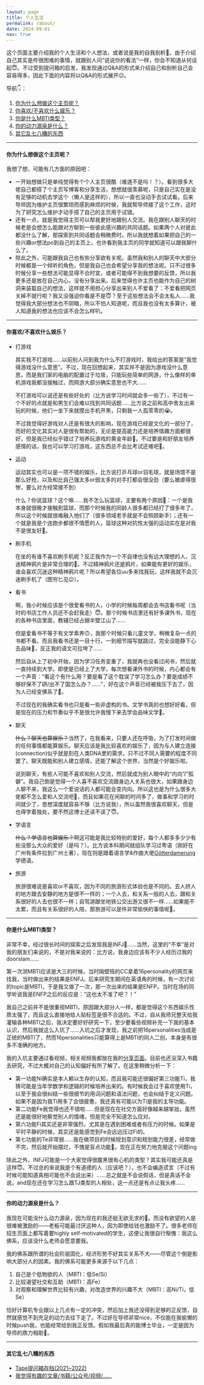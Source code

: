 ```yaml
---
layout: page
title: 个人生活
permalink: /about/
date: 2024-09-01
nav: true
---
```


这个页面主要介绍我的个人生活和个人想法，或者说是我的自我剖析🧐。由于介绍自己其实是件很困难的事情，就跟别人问“说说你的看法”一样，你会不知道从何谈起😇。不过受到提问箱的启发，我发现通过Q&A的形式来介绍自己和剖析自己会容易得多，因此下面的内容将以Q&A的形式展开😉。

导航👇：

1. [你为什么想做这个主页呢？](#你为什么想做这个主页呢)
2. [你喜欢/不喜欢什么娱乐？](#你喜欢不喜欢什么娱乐)
3. [你是什么MBTI类型？](#你是什么mbti类型)
4. [你的动力源泉是什么？](#你的动力源泉是什么)
5. [其它乱七八糟的东西](#其它乱七八糟的东西)

---

#### 你为什么想做这个主页呢？

我想了想，可能有几方面的原因吧：

- 一开始想做只是单纯觉得有个个人主页很酷（难道不是吗！？）。看到很多大佬自己都搭了个主页写博客和分享生活，想想就很羡慕呢，只是自己实在是没有足够的动机去学这个（懒人是这样的），所以一直也没动手去试试看。后来导师因为维护主页很繁琐而感到麻烦的时候，我就帮导师接了这个工作，这时为了研究怎么维护才动手搭了自己的主页用于试错。
- 还有一点，就是我觉得主页可以帮我更好地跟别人交流。我在跟别人聊天的时候老是会想怎么能跟对方聊到一些彼此感兴趣的共同话题。如果两个人对彼此都没什么了解，那探索到共同话题会稍微费时。所以我就想着如果把自己的一些兴趣or想法po到自己的主页上，也许看到我主页的同学就知道可以跟我聊什么了。
- 除此之外，可能跟我自己也有些分享欲有关呢。虽然我和别人的聊天中大部分时候都是一个倾听的角色，但是我自己也会希望分享我的想法呢。只不过很多时候分享一些想法可能显得不合时宜，或者可能得不到我想要的反馈，所以我更多还是放在自己内心，没有分享出来。后来觉得也许主页也能作为自己的树洞来装载自己的想法，这样就不用担心分享出来别人不爱看了：不爱看把网页关掉不就行啦？我又没强迫你看是不是😇？至于这些想法会不会太私人……我觉得我大部分想法也不阴暗，所以不怕人知道呢，而且我也没有太多算计，被人知道我的想法也应该不会怎么样叭。

---

#### 你喜欢/不喜欢什么娱乐？

- 打游戏

  其实我不打游戏……以前别人问到我为什么不打游戏时，我给出的答案是“我觉得游戏没什么意思”。不过，现在回想起来，其实并不是因为游戏没什么意思，而是我们家的电脑的配置过于垃圾，只能玩些简单的网游，什么像样的单机游戏我都没接触过，而网游大部分确实意思也不大……

  不打游戏可以说还是有些好处的（比方说学习时间就会多一些了），不过有一个不好的点就是和男生们会难以找到共同话题……比方说之前和高中舍友出来玩的时候，他们一坐下来就摸出手机开黑，只剩我一人孤零零的😭。

  不过我觉得好游戏对人还是有很大的影响，现在游戏已经是文化的一部分了，而好的文化其实对人是很有帮助的，无论是提高能力还是培养情趣方面都很好，但是我已经似乎错过了培养玩游戏的黄金年龄🥺。不过要是和好朋友培养感情的话，我也可以学习打游戏，这东西总不会比考试还难吧🧐。

- 运动

  运动其实也可以是一项不错的娱乐，比方说打乒乓球or羽毛球，就是场馆不是那么好抢，以及和比自己强太多or弱太多的对手打都会很没劲（要么被虐得很惨，要么对方经常接不到）

  什么？你说篮球？这个嘛……我不怎么玩篮球，主要有两个原因🧐：一个是我本身就很晚才接触到篮球，而那个时候我的同龄人很多都已经打了很多年了，所以这个时候就很难融入他们了（很多领域老手就是不会照顾新手）；还有一个就是我是个连跑步都很不情愿的人，篮球这种对抗性太强的运动实在是对我不是很友好🥲。

- 刷手机

  在坐的有谁不喜欢刷手机呢？反正我作为一个不自律也没有远大理想的人，沉迷精神鸦片是非常合理的🥲。不过精神鸦片还是鸦片，如果能有更好的娱乐，谁会喜欢沉迷这种精神鸦片呢？所以希望各位uu多来找我玩，这样我就不会沉迷刷手机了（图穷匕见😉）。

- 看书

  啊，我小时候应该是个很爱看书的人，小学的时候每周都会去书店看书呢（当时的书店工作人员还不会赶我走）😇。那个时候书店里还有好多课外书，现在的各种书店里面，教辅已经占据半壁江山了……

  但是爱看书不等于有文学素养🙃，我那个时候只看儿童文学，稍微复杂一点的书都不看。而且我看书还是一目十行，一到细节描写就跳过，完全没能静下心去品味🥲，反正我的语文可拉垮了……

  然后自从上了初中开始，因为学习任务变重了，我就再也没看过闲书，然后就一直持续到大学。即使是已经上了大学，每次想看课外书的时候，内心都会有一个声音：“看这个有什么用？要是看了这个耽误了学习怎么办？要是成绩不够好保不了研/出不了国怎么办？……”，好在这个声音已经被我压下去了，因为人已经变佛系了🫠。

  不过现在的我确实看书也只是看一些非虚构的书。文学书真的也想好好看，但是现在的压力和节奏似乎不是很允许我慢下来去学会品味文学🥺。

- 聊天

  ~~什么？聊天也算娱乐？~~当然了，在我看来，只要人还在呼吸，为了打发时间做的任何事情都能算娱乐。聊天应该是我比较喜欢的娱乐了，因为与人建立连接(connection)似乎就是刻在人类DNA里的需求，只不过不同人需要的程度不同罢了。聊天既能和别人建立感情，还能了解这个世界，当然是个好娱乐啦。

  说到聊天，有些人可能不喜欢和别人交流，然后就成为别人眼中的“内向”/“孤僻”。我自己倒是觉得一个人喜不喜欢交流跟身边人关系也很大，如果跟身边人聊不来，我这么一个爱说话的人都可能会变内向。所以这也是为什么很多大佬都不怎么爱和人交流吧🙂，而且如果花在闲聊的时间多了，做事和学习的时间就少了，思想深度就容易不够（比方说我），所以虽然我很喜欢聊天，但是也得学着独处，要不然这博士还读不读了😇。

- 学语言

  ~~什么？学语言也算娱乐？~~啊这可能是我比较特别的爱好，每个人都多多少少有些没那么大众的爱好（是吗？）。比方说本科期间就组队学习过粤语（刚好在广州有条件拉到广州土著），现在则是跟着语言学&作曲大佬[Götterdamerung](https://www.zhihu.com/people/wx3d61f0b2908f92a5)学德语。

- 旅游

  旅游很难说是喜欢or不喜欢，因为不同的旅游形式体验也是不同的。去人挤人的地方跟去安静的地方是很不一样的；一个人去，和关系一般的人去，跟和关系很好的人去也很不一样；自驾游跟坐地铁公交出游又很不一样……如果能不太累，而且有关系很好的人陪，那旅游可以是件非常愉快的事情呢🧐。

---

#### 你是什么MBTI类型？

非常不幸，经过很长时间的探索之后发现我是INFJ🫠……当然，这里的“不幸”是对我的朋友们来说的，不是对我来说的：比方说，我身边应该有不少人经历过我的doorslam……

第一次测MBTI应该是大三的时候，当时隔壁班的CC拿着16personality的网页来找我，当时做出来的结果是ENFJ。后来研究生期间在英语角的时候，有一次讨论的topic是MBTI，于是我又做了一次，那一次出来的结果是ENFP。当时在场的同学听说我是ENFP之后的反应是：“这也太不准了吧？！”

我自己之前并不是很重视MBTI，原因跟大部分人一样，都是觉得这个东西娱乐性质太强了，而且这么直接地给人贴标签是很不合适的。不过，自从我师兄整天给我灌输各种MBTI之后，我决定要好好研究一下，至少要看些视频补充一下我的基本认识，然后我就这么入坑了……入坑之后才发现，我之前把16personalities当成是正统的MBTI了，然而16personalities只能算得上是MBTI的同人二创，本身是有很多不准确的地方。

我的入坑主要通过看视频，相关视频我都放在我的[分享页面](/about/share/mbti)。目前也还没深入书籍去研究，不过大概对自己的认知偏好有所了解了。在这里稍微分析一下：

- 第一功能Ni确实是本人赖以生存的认知，而且我可能还很偏好第三功能Ti，我猜可能是当年学数学和逻辑的时候培养出来的。有时候我会过于喜欢使用Ti，以至于我会很纠结一些很细节的用词问题和语法问题，也会纠结于定义问题。如果不是因为我Ti用多了会很疲惫，我还真有可能以为Ti是我的主导功能。
- 第二功能Fe我觉得也还不错啦……但是现在在社交方面好像越来越笨拙，虽然还是能很好地察觉别人的情绪，但是完全不知道怎么应对。
- 第六功能Fi其实还是非常强烈，尤其是在遇到困难或者有压力的时候。如果是平时平静的时候，其实还是能感觉到Fe会远远压过Fi的。
- 第七功能的Te非常弱……我在做项目的时候规划意识和规划能力很差，经常做不完，然后就开始摆烂，不愧是盲点功能🫠。现在正在努力地克服这个问题ing

除此之外，INFJ可能是一个大家觉得很腹黑很有心机的类型？其实我可能还真是这样😇。不过总的来说我是个有道德的人（应该吧？），也不会编造谎言（不过有时候可能知道真相可能也不会说出来）……总之就是不会说假话，但是真话不全说。and现在还在学习怎么跟TJ类型的人相处，这一点还是有点让我头疼……

---

#### 你的动力源泉是什么？

我现在可能没什么动力源泉，因为现在的我还挺无欲无求的🫠。而没有欲望的人是很难被激励的——老板可能最讨厌这种人，因为即使给钱也激励不了。很多老师在招生页面上都写着要highly self-motivated的学生，这便让我很自行惭愧：我这么佛系，应该没什么老师会愿意要我。

我的佛系跟所谓的社会阶层固化，经济形势不好其实关系不大——尽管这个倒是影响大部分人的因素。我的佛系可能更多来源于以下几点：

1. 自己是个低物欲的人（MBTI：低Se/Si）
2. 比较渴望社交和互助（MBTI：高Fe）
3. 对观察和理解世界比较有兴趣，对改造世界的兴趣不大（MBTI：高Ni/Ti，低Se）

恰好计算机专业跟以上几点有一定的冲突，然后加上我还没得到足够的正反馈，自然就感觉不到充足的动力去往下走了。不过好在导师非常nice，不仅能在我偷懒的时候push我，也能经常给到我正反馈。假如我最后真的能博士毕业，一定是因为导师的鼎力相助🧐。


---

#### 其它乱七八糟的东西

- [Tape提问箱存档(2021~2022)](/about/tape)
- [我觉得有趣的文章/书籍/公众号/视频/……](/about/share)